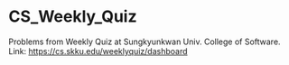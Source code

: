 # CS_Weekly_Quiz
Problems from Weekly Quiz at Sungkyunkwan Univ. College of Software.
Link: https://cs.skku.edu/weeklyquiz/dashboard
